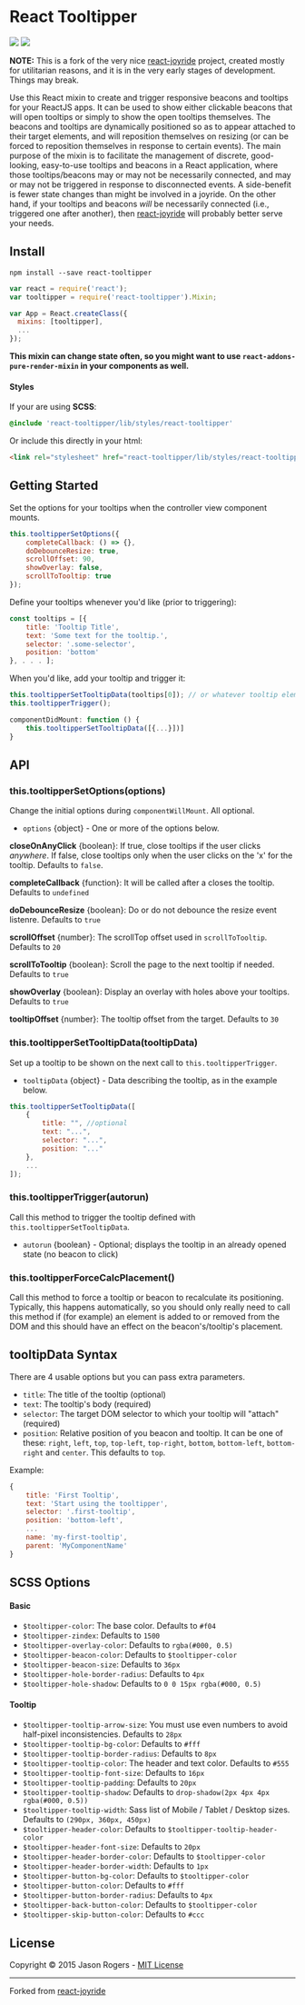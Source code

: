 React Tooltipper
===

<a href="https://www.npmjs.com/package/react-tooltipper" target="_blank">![](https://badge.fury.io/js/react-tooltipper.svg)</a> <a href="https://travis-ci.org/jmrog/react-tooltipper" target="_blank">![](https://travis-ci.org/jmrog/react-tooltipper.svg)</a>

<!---
<a href="http://jmrog.github.io/react-tooltipper/" target="_blank">![](http://jmrog.github.io/react-tooltipper/media/example.png)</a>

View the demo <a href="http://jmrog.github.io/react-tooltipper/" target="_blank">here</a>.
-->

**NOTE:** This is a fork of the very nice [react-joyride](https://github.com/gilbarbara/react-joyride)
project, created mostly for utilitarian reasons, and it is in the very early stages of development.
Things may break.

Use this React mixin to create and trigger responsive beacons and tooltips for your ReactJS apps. It can
be used to show either clickable beacons that will open tooltips or simply to show the open tooltips
themselves. The beacons and tooltips are dynamically positioned so as to appear attached to their target
elements, and will reposition themselves on resizing (or can be forced to reposition themselves in
response to certain events). The main purpose of the mixin is to facilitate the management of discrete,
good-looking, easy-to-use tooltips and beacons in a React application, where those tooltips/beacons may
or may not be necessarily connected, and may or may not be triggered in response to disconnected events.
A side-benefit is fewer state changes than might be involved in a joyride. On the other hand, if your
tooltips and beacons *will* be necessarily connected (i.e., triggered one after another), then
[react-joyride](https://github.com/gilbarbara/react-joyride) will probably better serve your needs.


## Install

```
npm install --save react-tooltipper
```


```javascript
var react = require('react');
var tooltipper = require('react-tooltipper').Mixin;

var App = React.createClass({
  mixins: [tooltipper],
  ...
});
```

**This mixin can change state often, so you might want to use `react-addons-pure-render-mixin` in your
components as well.**

#### Styles

If your are using **SCSS**:

```scss
@include 'react-tooltipper/lib/styles/react-tooltipper'

```

Or include this directly in your html:

```html
<link rel="stylesheet" href="react-tooltipper/lib/styles/react-tooltipper.css" type="text/css">
```


## Getting Started

Set the options for your tooltips when the controller view component mounts.

```javascript
this.tooltipperSetOptions({
    completeCallback: () => {},
    doDebounceResize: true,
    scrollOffset: 90,
    showOverlay: false,
    scrollToTooltip: true
});
```

Define your tooltips whenever you'd like (prior to triggering):

```javascript
const tooltips = [{
    title: 'Tooltip Title',
    text: 'Some text for the tooltip.',
    selector: '.some-selector',
    position: 'bottom'
}, . . . ];
```
When you'd like, add your tooltip and trigger it:

```javascript
this.tooltipperSetTooltipData(tooltips[0]); // or whatever tooltip element you'd like
this.tooltipperTrigger();
```

```javascript
componentDidMount: function () {
    this.tooltipperSetTooltipData([{...}])]
}
```

## API

### this.tooltipperSetOptions(options)

Change the initial options during `componentWillMount`. All optional.

- `options` {object} - One or more of the options below.

**closeOnAnyClick** {boolean}: If true, close tooltips if the user clicks *anywhere*. If false, close
    tooltips only when the user clicks on the 'x' for the tooltip. Defaults to `false`.

**completeCallback** {function}: It will be called after a closes the tooltip. Defaults to `undefined`

**doDebounceResize** {boolean}: Do or do not debounce the resize event listenre. Defaults to `true`

**scrollOffset** {number}: The scrollTop offset used in `scrollToTooltip`. Defaults to `20`

**scrollToTooltip** {boolean}: Scroll the page to the next tooltip if needed. Defaults to `true`

**showOverlay** {boolean}: Display an overlay with holes above your tooltips. Defaults to `true`

**tooltipOffset** {number}: The tooltip offset from the target. Defaults to `30`

### this.tooltipperSetTooltipData(tooltipData)

Set up a tooltip to be shown on the next call to `this.tooltipperTrigger`.

- `tooltipData` {object} - Data describing the tooltip, as in the example below.

```javascript
this.tooltipperSetTooltipData([
	{
		title: "", //optional
		text: "...",
		selector: "...",
		position: "..."
	},
	...
]);
```

### this.tooltipperTrigger(autorun)

Call this method to trigger the tooltip defined with `this.tooltipperSetTooltipData`.

- `autorun` {boolean} - Optional; displays the tooltip in an already opened state (no beacon to click)

### this.tooltipperForceCalcPlacement()

Call this method to force a tooltip or beacon to recalculate its positioning. Typically, this happens
automatically, so you should only really need to call this method if (for example) an element is added
to or removed from the DOM and this should have an effect on the beacon's/tooltip's placement.


## tooltipData Syntax
There are 4 usable options but you can pass extra parameters.

- `title`: The title of the tooltip (optional)
- `text`: The tooltip's body (required)
- `selector`: The target DOM selector to which your tooltip will "attach" (required)
- `position`: Relative position of you beacon and tooltip. It can be one of these: `right`, `left`, `top`, `top-left`, `top-right`, `bottom`, `bottom-left`, `bottom-right` and `center`. This defaults to `top`.

Example:

```javascript
{
    title: 'First Tooltip',
    text: 'Start using the tooltipper',
    selector: '.first-tooltip',
    position: 'bottom-left',
    ...
    name: 'my-first-tooltip',
    parent: 'MyComponentName'
}
```

## SCSS Options

#### Basic

- `$tooltipper-color`: The base color. Defaults to `#f04`
- `$tooltipper-zindex`: Defaults to `1500`
- `$tooltipper-overlay-color`: Defaults to `rgba(#000, 0.5)`
- `$tooltipper-beacon-color`: Defaults to `$tooltipper-color`
- `$tooltipper-beacon-size`: Defaults to `36px`
- `$tooltipper-hole-border-radius`: Defaults to `4px`
- `$tooltipper-hole-shadow`: Defaults to `0 0 15px rgba(#000, 0.5)`

#### Tooltip

- `$tooltipper-tooltip-arrow-size`: You must use even numbers to avoid half-pixel inconsistencies. Defaults to `28px`
- `$tooltipper-tooltip-bg-color`: Defaults to `#fff`
- `$tooltipper-tooltip-border-radius`: Defaults to `8px`
- `$tooltipper-tooltip-color`: The header and text color. Defaults to `#555`
- `$tooltipper-tooltip-font-size`: Defaults to `16px`
- `$tooltipper-tooltip-padding`: Defaults to `20px`
- `$tooltipper-tooltip-shadow`: Defaults to `drop-shadow(2px 4px 4px rgba(#000, 0.5))`
- `$tooltipper-tooltip-width`: Sass list of Mobile / Tablet / Desktop sizes. Defaults to `(290px, 360px, 450px)`
- `$tooltipper-header-color`: Defaults to `$tooltipper-tooltip-header-color`
- `$tooltipper-header-font-size`: Defaults to `20px`
- `$tooltipper-header-border-color`: Defaults to `$tooltipper-color`
- `$tooltipper-header-border-width`: Defaults to `1px`
- `$tooltipper-button-bg-color`: Defaults to `$tooltipper-color`
- `$tooltipper-button-color`: Defaults to `#fff`
- `$tooltipper-button-border-radius`: Defaults to `4px`
- `$tooltipper-back-button-color`: Defaults to `$tooltipper-color`
- `$tooltipper-skip-button-color`: Defaults to `#ccc`

## License

Copyright © 2015 Jason Rogers - [MIT License](LICENSE)

---

Forked from [react-joyride](https://github.com/gilbarbara/react-joyride)

